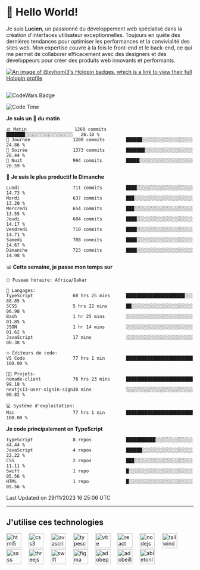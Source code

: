 # 👋 Hello World!

Je suis **Lucien**, un passionné du développement web spécialisé dans la création d'interfaces utilisateur exceptionnelles. Toujours en quête des dernières tendances pour optimiser les performances et la convivialité des sites web. Mon expertise couvre à la fois le front-end et le back-end, ce qui me permet de collaborer efficacement avec des designers et des développeurs pour créer des produits web innovants et performants.

[![An image of @xyhomi3's Holopin badges, which is a link to view their full Holopin profile](https://holopin.me/xyhomi3)](https://holopin.io/@xyhomi3)

##

![CodeWars Badge](https://www.codewars.com/users/xyhomi3/badges/small)

<!--START_SECTION:waka-->
![Code Time](http://img.shields.io/badge/Code%20Time-377%20hrs%2056%20mins-blue)

**Je suis un 🐤 du matin** 

```text
🌞 Matin                  1260 commits        ███████░░░░░░░░░░░░░░░░░░   26.10 % 
🌆 Journée                1200 commits        ██████░░░░░░░░░░░░░░░░░░░   24.86 % 
🌃 Soirée                 1373 commits        ███████░░░░░░░░░░░░░░░░░░   28.44 % 
🌙 Nuit                   994 commits         █████░░░░░░░░░░░░░░░░░░░░   20.59 % 
```
📅 **Je suis le plus productif le Dimanche** 

```text
Lundi                    711 commits         ████░░░░░░░░░░░░░░░░░░░░░   14.73 % 
Mardi                    637 commits         ███░░░░░░░░░░░░░░░░░░░░░░   13.20 % 
Mercredi                 654 commits         ███░░░░░░░░░░░░░░░░░░░░░░   13.55 % 
Jeudi                    684 commits         ████░░░░░░░░░░░░░░░░░░░░░   14.17 % 
Vendredi                 710 commits         ████░░░░░░░░░░░░░░░░░░░░░   14.71 % 
Samedi                   708 commits         ████░░░░░░░░░░░░░░░░░░░░░   14.67 % 
Dimanche                 723 commits         ████░░░░░░░░░░░░░░░░░░░░░   14.98 % 
```


📊 **Cette semaine, je passe mon temps sur** 

```text
🕑︎ Fuseau horaire: Africa/Dakar

💬 Langages: 
TypeScript               68 hrs 25 mins      ██████████████████████░░░   88.85 % 
SCSS                     5 hrs 22 mins       ██░░░░░░░░░░░░░░░░░░░░░░░   06.98 % 
Bash                     1 hr 25 mins        ░░░░░░░░░░░░░░░░░░░░░░░░░   01.85 % 
JSON                     1 hr 14 mins        ░░░░░░░░░░░░░░░░░░░░░░░░░   01.62 % 
JavaScript               17 mins             ░░░░░░░░░░░░░░░░░░░░░░░░░   00.38 % 

🔥 Éditeurs de code: 
VS Code                  77 hrs 1 min        █████████████████████████   100.00 % 

🐱‍💻 Projets: 
nomade-client            76 hrs 23 mins      █████████████████████████   99.18 % 
nextjs13-user-signin-sign38 mins             ░░░░░░░░░░░░░░░░░░░░░░░░░   00.82 % 

💻 Système d'exploitation: 
Mac                      77 hrs 1 min        █████████████████████████   100.00 % 
```

**Je code principalement en TypeScript** 

```text
TypeScript               8 repos             ███████████░░░░░░░░░░░░░░   44.44 % 
JavaScript               4 repos             ██████░░░░░░░░░░░░░░░░░░░   22.22 % 
CSS                      2 repos             ███░░░░░░░░░░░░░░░░░░░░░░   11.11 % 
Swift                    1 repo              █░░░░░░░░░░░░░░░░░░░░░░░░   05.56 % 
HTML                     1 repo              █░░░░░░░░░░░░░░░░░░░░░░░░   05.56 % 
```




 Last Updated on 29/11/2023 16:25:06 UTC
<!--END_SECTION:waka-->
---

## J'utilise ces technologies

<div align="left">
  <img src="https://skillicons.dev/icons?i=html" height="40" alt="html5 logo"  />
  <img width="12" />
  <img src="https://skillicons.dev/icons?i=css" height="40" alt="css3 logo"  />
  <img width="12" />
  <img src="https://skillicons.dev/icons?i=js" height="40" alt="javascript logo"  />
  <img width="12" />
  <img src="https://skillicons.dev/icons?i=ts" height="40" alt="typescript logo"  />
  <img width="12" />
  <img src="https://skillicons.dev/icons?i=vite" height="40" alt="vite logo"  />
  <img width="12" />
  <img src="https://skillicons.dev/icons?i=react" height="40" alt="react logo"  />
  <img width="12" />
  <img src="https://cdn.jsdelivr.net/gh/devicons/devicon/icons/nodejs/nodejs-original.svg" height="40" alt="nodejs logo"  />
  <img width="12" />
  <img src="https://skillicons.dev/icons?i=tailwind" height="40" alt="tailwindcss logo"  />
  <img width="12" />
  <img src="https://skillicons.dev/icons?i=sass" height="40" alt="sass logo"  />
  <img width="12" />
  <img src="https://skillicons.dev/icons?i=threejs" height="40" alt="threejs logo"  />
  <img width="12" />
  <img src="https://skillicons.dev/icons?i=swift" height="40" alt="swift logo"  />
  <img width="12" />
  <img src="https://skillicons.dev/icons?i=figma" height="40" alt="figma logo"  />
  <img width="12" />
  <img src="https://skillicons.dev/icons?i=ps" height="40" alt="adobephotoshop logo"  />
  <img width="12" />
  <img src="https://skillicons.dev/icons?i=ai" height="40" alt="adobeillustrator logo"  />
  <img width="12" />
  <img src="https://skillicons.dev/icons?i=ableton" height="40" alt="abletonlive logo"  />
</div>



